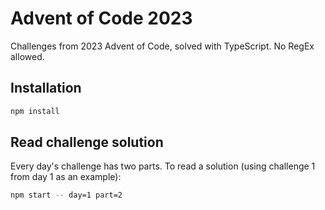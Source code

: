# Advent of Code 2023

Challenges from 2023 Advent of Code, solved with TypeScript. No RegEx allowed.

## Installation

```bash
npm install
```

## Read challenge solution

Every day's challenge has two parts.
To read a solution (using challenge 1 from day 1 as an example):

```bash
npm start -- day=1 part=2
```

